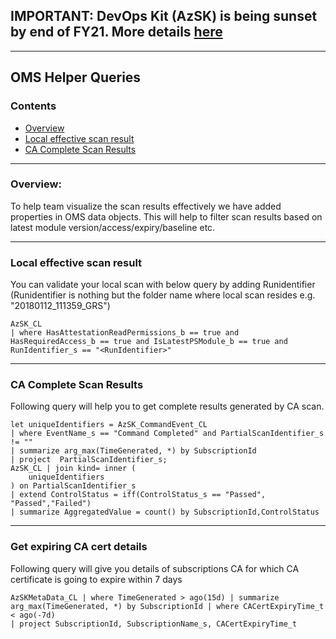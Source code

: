## IMPORTANT: DevOps Kit (AzSK) is being sunset by end of FY21. More details [here](/ReleaseNotes/AzSKSunsetNotice.md)
----------------------------------------------

## OMS Helper Queries

### Contents
- [Overview](OMSQueries.md#overview)
- [Local effective scan result](OMSQueries.md#Local-effective-scan-result)
- [CA Complete Scan Results](OMSQueries.md#ca-complete-scan-results)

--------------------------
### Overview: 
To help team visualize the scan results effectively we have added properties in OMS data objects. 
This will help to filter scan results based on latest module version/access/expiry/baseline etc.


--------------------------
### Local effective scan result

You can validate your local scan with below query by adding Runidentifier (Runidentifier is nothing but the folder name where local scan resides e.g. "20180112_111359_GRS")

``` AIQL
AzSK_CL
| where HasAttestationReadPermissions_b == true and HasRequiredAccess_b == true and IsLatestPSModule_b == true and RunIdentifier_s == "<RunIdentifier>"
```

--------------------------
### CA Complete Scan Results
Following query will help you to get complete results generated by CA scan. 

``` AIQL
let uniqueIdentifiers = AzSK_CommandEvent_CL
| where EventName_s == "Command Completed" and PartialScanIdentifier_s != "" 
| summarize arg_max(TimeGenerated, *) by SubscriptionId 
| project  PartialScanIdentifier_s;
AzSK_CL | join kind= inner (
    uniqueIdentifiers
) on PartialScanIdentifier_s 
| extend ControlStatus = iff(ControlStatus_s == "Passed", "Passed","Failed")
| summarize AggregatedValue = count() by SubscriptionId,ControlStatus
```

--------------------------
### Get expiring CA cert details 
Following query will give you details of subscriptions CA for which CA certificate is going to expire within 7 days

``` AIQL
AzSKMetaData_CL | where TimeGenerated > ago(15d) | summarize arg_max(TimeGenerated, *) by SubscriptionId | where CACertExpiryTime_t < ago(-7d) 
| project SubscriptionId, SubscriptionName_s, CACertExpiryTime_t 
```

